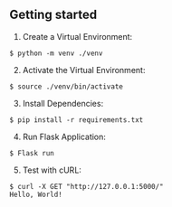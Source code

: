 ## Getting started

1. Create a Virtual Environment:
```
$ python -m venv ./venv
```

2. Activate the Virtual Environment:
```
$ source ./venv/bin/activate
```

3. Install Dependencies:
```
$ pip install -r requirements.txt
```

4. Run Flask Application:
```
$ Flask run
```

5. Test with cURL:
```
$ curl -X GET "http://127.0.0.1:5000/"
Hello, World!
```
